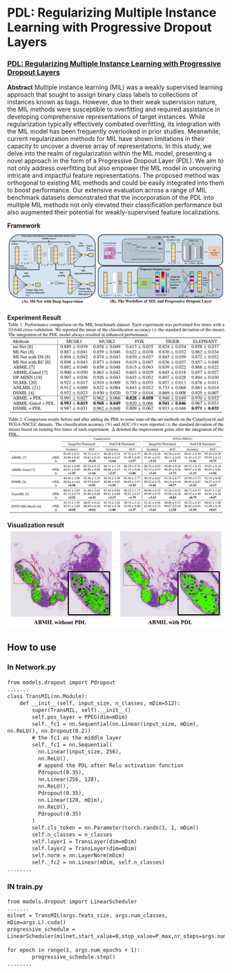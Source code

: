 # PDL: Regularizing Multiple Instance Learning with Progressive Dropout Layers

### [PDL: Regularizing Multiple Instance Learning with Progressive Dropout Layers](https://arxiv.org/pdf/2308.10112.pdf)



**Abstract** 
Multiple instance learning (MIL) was a weakly supervised learning approach that sought to assign binary class labels to collections of instances known as bags. However, due to their weak supervision nature, the MIL methods were susceptible to overfitting and required assistance in developing comprehensive representations of target instances. While regularization typically effectively combated overfitting, its integration with the MIL model has been frequently overlooked in prior studies. Meanwhile, current regularization methods for MIL have shown limitations in their capacity to uncover a diverse array of representations. In this study, we delve into the realm of regularization within the MIL model, presenting a novel approach in the form of a Progressive Dropout Layer (PDL). We aim to not only address overfitting but also empower the MIL model in uncovering intricate and impactful feature representations. The proposed method was orthogonal to existing MIL methods and could be easily integrated into them to boost performance. Our extensive evaluation across a range of MIL benchmark datasets demonstrated that the incorporation of the PDL into multiple MIL methods not only elevated their classification performance but also augmented their potential for weakly-supervised feature localizations.

**Framework** 
<img src="images/3.png"/>

**Experiment Result**
<img src="images/2.png"/>
<img src="images/1.png"/>

**Visualization result**
<img src="images/4.png"/>

## How to use
### In Network.py
```
from models.dropout import Pdropout
.......
class TransMIL(nn.Module):
    def __init__(self, input_size, n_classes, mDim=512):
        super(TransMIL, self).__init__()
        self.pos_layer = PPEG(dim=mDim)
        self._fc1 = nn.Sequential(nn.Linear(input_size, mDim), nn.ReLU(), nn.Dropout(0.2))
        # the fc1 as the middle layer
        self._fc1 = nn.Sequential(
          nn.Linear(input_size, 256),
          nn.ReLU(),
          # append the PDL after Relu activation function
          Pdropout(0.35),
          nn.Linear(256, 128),
          nn.ReLU(),
          Pdropout(0.35),
          nn.Linear(128, mDim),
          nn.ReLU(),
          Pdropout(0.35)
        )
        self.cls_token = nn.Parameter(torch.randn(1, 1, mDim))
        self.n_classes = n_classes
        self.layer1 = TransLayer(dim=mDim)
        self.layer2 = TransLayer(dim=mDim)
        self.norm = nn.LayerNorm(mDim)
        self._fc2 = nn.Linear(mDim, self.n_classes)
........
```
### IN train.py
```
from models.dropout import LinearScheduler
.......
milnet = TransMIL(args.feats_size, args.num_classes, mDim=args.L).cuda()
progressive_schedule = LinearScheduler(milnet,start_value=0,stop_value=P_max,nr_steps=args.num_epochs)

for epoch in range(1, args.num_epochs + 1):
        progressive_schedule.step()
........
```
